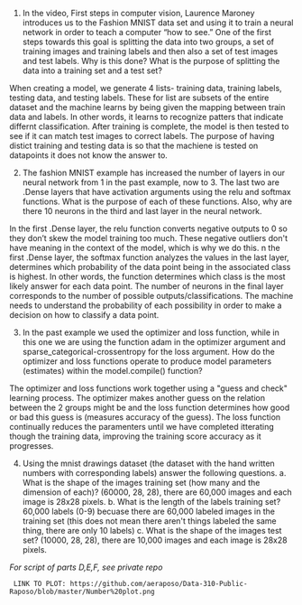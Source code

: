 1. In the video, First steps in computer vision, Laurence Maroney introduces us to the Fashion MNIST data set and using it to train a neural network in order to teach a computer “how to see.”  One of the first steps towards this goal is splitting the data into two groups, a set of training images and training labels and then also a set of test images and test labels.  Why is this done?  What is the purpose of splitting the data into a training set and a test set?

When creating a model, we generate 4 lists- training data, training labels, testing data, and testing labels. These for list are subsets of the entire dataset and the machine learns by being given the mapping between train data and labels. In other words, it learns to recognize patters that indicate differnt classification. After training is complete, the model is then tested to see if it can match test images to correct labels. The purpose of having distict training and testing data is so that the machiene is tested on datapoints it does not know the answer to.

2. The fashion MNIST example has increased the number of layers in our neural network from 1 in the past example, now to 3.  The last two are .Dense layers that have activation arguments using the relu and softmax functions.  What is the purpose of each of these functions.  Also, why are there 10 neurons in the third and last layer in the neural network.

In the first .Dense layer, the relu function converts negative outputs to 0 so they don’t skew the model training too much. These negative outliers don't have meaning in the context of the model, which is why we do this.
n the first .Dense layer, the softmax function analyzes the values in the last layer, determines which probability of the data point being in the associated class is highest. In other words, the function determines which class is the most likely answer for each data point.
The number of neurons in the final layer corresponds to the number of possible outputs/classifications. The machine needs to understand the probability of each possibility in order to make a decision on how to classify a data point.

3. In the past example we used the optimizer and loss function, while in this one we are using the function adam in the optimizer argument and sparse_categorical-crossentropy for the loss argument.  How do the optimizer and loss functions operate to produce model parameters (estimates) within the model.compile() function?

The optimizer and loss functions work together using a "guess and check" learning process. The optimizer makes another guess on the relation between the 2 groups might be and the loss function determines how good or bad this guess is (measures accuracy of the guess). The loss function continually reduces the paramenters until we have completed itterating though the training data, improving the training score accuracy as it progresses.

4. Using the mnist drawings dataset (the dataset with the hand written numbers with corresponding labels) answer the following questions.
     a. What is the shape of the images training set (how many and the dimension of each)?
       (60000, 28, 28), there are 60,000 images and each image is 28x28 pixels.
     b. What is the length of the labels training set?
       60,000 labels (0-9) becuase there are 60,000 labeled images in the training set (this does not mean there aren't things labeled the same thing, there are only 10 labels)
     c. What is the shape of the images test set?
       (10000, 28, 28), there are 10,000 images and each image is 28x28 pixels.
       
 *For script of parts D,E,F, see private repo*
     
     LINK TO PLOT: https://github.com/aeraposo/Data-310-Public-Raposo/blob/master/Number%20plot.png
